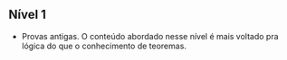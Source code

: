 ## Nível 1

- Provas antigas.
O conteúdo abordado nesse nível é mais voltado pra lógica do que o conhecimento de teoremas.